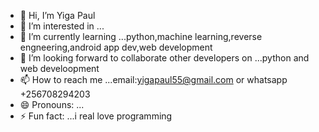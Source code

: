 - 👋 Hi, I’m Yiga Paul
- 👀 I’m interested in ...
- 🌱 I’m currently learning ...python,machine learning,reverse engneering,android app dev,web development
- 💞️ I’m looking forward to collaborate other developers on ...python and web develoopment
- 📫 How to reach me ...email:yigapaul55@gmail.com or whatsapp +256708294203
- 😄 Pronouns: ...
- ⚡ Fun fact: ...i real love programming

<!---
Pyiga/Pyiga is a ✨ special ✨ repository because its `README.md` (this file) appears on your GitHub profile.
You can click the Preview link to take a look at your changes.
--->
